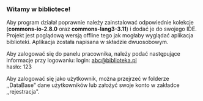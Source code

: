 <h3>Witamy w bibliotece!</h3>

Aby program działał poprawnie należy zainstalować odpowiednie kolekcje (<b>commons-io-2.8.0</b> oraz <b>commons-lang3-3.11</b>) i dodać je do swojego IDE.
Projekt jest poglądową wersją offline tego jak mogłaby wyglądać aplikacja biblioteki.
Aplikacja została napisana w składzie dwuosobowym. 

Aby zalogować się do panelu pracownika, należy podać następujące informacje przy logowaniu:
login: abc@biblioteka.pl <br> hasło: 123

Aby zalogować się jako użytkownik, można przejrzeć w folderze ,,DataBase" dane użytkowników lub
założyć swoje konto w zakładce ,,rejestracja".
